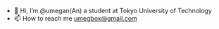 - 👋 Hi, I’m @umegan(An) a student at Tokyo University of Technology 
- 📫 How to reach me umegbox@gmail.com

<!---
umegan/umegan is a ✨ special ✨ repository because its `README.md` (this file) appears on your GitHub profile.
You can click the Preview link to take a look at your changes.
--->
